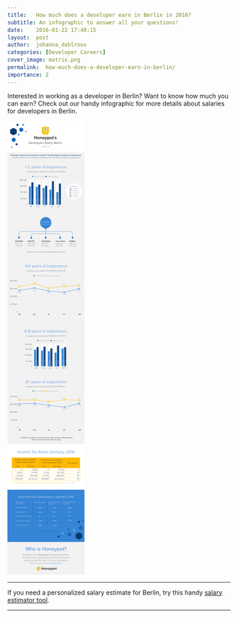 ```yaml
---
title:   How much does a developer earn in Berlin in 2016?
subtitle: An infographic to answer all your questions!
date:    2016-01-22 17:40:15
layout:  post
author:  johanna_dahlroos
categories: [Developer Careers]
cover_image: matrix.png
permalink:  how-much-does-a-developer-earn-in-berlin/
importance: 2
---
```


Interested in working as a developer in Berlin? Want to know how much you can earn? Check out our handy infographic for more details about salaries for developers in Berlin.

<!--more--> 


![developer-salaries-berlin](/assets/images/salary-matrix-2.png "Berlin developer salary matrix")

* * *

If you need a personalized salary estimate for Berlin, try this handy [salary estimator tool][2].

* * *

[1]: https://app.honeypot.io/users/sign_up?utm_source=blog&utm_medium=organic&utm_term=e&utm_content=160105&utm_campaign=dev-no
[2]: http://www.whatamiworth.io/
